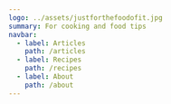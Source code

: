 ```yaml
---
logo: ../assets/justforthefoodofit.jpg
summary: For cooking and food tips
navbar:
  - label: Articles
    path: /articles
  - label: Recipes
    path: /recipes
  - label: About
    path: /about
---
```

